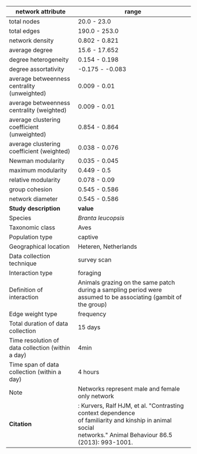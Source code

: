 network attribute|range
---|---
total nodes|20.0 - 23.0
total edges|190.0 - 253.0
network density|0.802 - 0.821
average degree|15.6 - 17.652
degree heterogeneity|0.154 - 0.198
degree assortativity|-0.175 - -0.083
average betweenness centrality (unweighted)|0.009 - 0.01
average betweenness centrality (weighted)|0.009 - 0.01
average clustering coefficient (unweighted)|0.854 - 0.864
average clustering coefficient (weighted)|0.038 - 0.076
Newman modularity|0.035 - 0.045
maximum modularity|0.449 - 0.5
relative modularity|0.078 - 0.09
group cohesion|0.545 - 0.586
network diameter|0.545 - 0.586
**Study description**|**value**
Species|*Branta leucopsis*
Taxonomic class|Aves
Population type|captive
Geographical location|Heteren, Netherlands
Data collection technique|survey scan
Interaction type|foraging
Definition of interaction|Animals grazing on the same patch during a sampling period were assumed to be associating (gambit of the group)
Edge weight type|frequency
Total duration of data collection|15 days
Time resolution of data collection (within a day)|4min
Time span of data collection (within a day)|4 hours
Note|Networks represent male and female only network
**Citation** |: Kurvers, Ralf HJM, et al. "Contrasting context dependence <br> of familiarity and kinship in animal social <br> networks." Animal Behaviour 86.5 (2013): 993-1001.